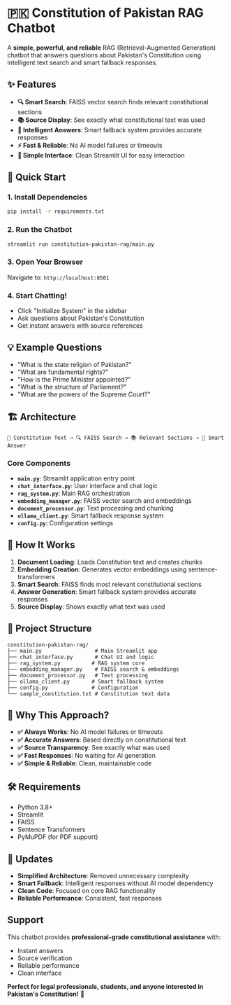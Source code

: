 # 🇵🇰 Constitution of Pakistan RAG Chatbot

A **simple, powerful, and reliable** RAG (Retrieval-Augmented Generation) chatbot that answers questions about Pakistan's Constitution using intelligent text search and smart fallback responses.

## ✨ Features

- **🔍 Smart Search**: FAISS vector search finds relevant constitutional sections
- **📚 Source Display**: See exactly what constitutional text was used
- **🤖 Intelligent Answers**: Smart fallback system provides accurate responses
- **⚡ Fast & Reliable**: No AI model failures or timeouts
- **🎯 Simple Interface**: Clean Streamlit UI for easy interaction

## 🚀 Quick Start

### 1. Install Dependencies
```bash
pip install -r requirements.txt
```

### 2. Run the Chatbot
```bash
streamlit run constitution-pakistan-rag/main.py
```

### 3. Open Your Browser
Navigate to: `http://localhost:8501`

### 4. Start Chatting!
- Click "Initialize System" in the sidebar
- Ask questions about Pakistan's Constitution
- Get instant answers with source references

## 💡 Example Questions

- "What is the state religion of Pakistan?"
- "What are fundamental rights?"
- "How is the Prime Minister appointed?"
- "What is the structure of Parliament?"
- "What are the powers of the Supreme Court?"

## 🏗️ Architecture

```
📄 Constitution Text → 🔍 FAISS Search → 📚 Relevant Sections → 💬 Smart Answer
```

### Core Components

- **`main.py`**: Streamlit application entry point
- **`chat_interface.py`**: User interface and chat logic
- **`rag_system.py`**: Main RAG orchestration
- **`embedding_manager.py`**: FAISS vector search and embeddings
- **`document_processor.py`**: Text processing and chunking
- **`ollama_client.py`**: Smart fallback response system
- **`config.py`**: Configuration settings

## 🔧 How It Works

1. **Document Loading**: Loads Constitution text and creates chunks
2. **Embedding Creation**: Generates vector embeddings using sentence-transformers
3. **Smart Search**: FAISS finds most relevant constitutional sections
4. **Answer Generation**: Smart fallback system provides accurate responses
5. **Source Display**: Shows exactly what text was used

## 📁 Project Structure

```
constitution-pakistan-rag/
├── main.py                 # Main Streamlit app
├── chat_interface.py       # Chat UI and logic
├── rag_system.py          # RAG system core
├── embedding_manager.py    # FAISS search & embeddings
├── document_processor.py   # Text processing
├── ollama_client.py       # Smart fallback system
├── config.py              # Configuration
└── sample_constitution.txt # Constitution text data
```

## 🎯 Why This Approach?

- **✅ Always Works**: No AI model failures or timeouts
- **✅ Accurate Answers**: Based directly on constitutional text
- **✅ Source Transparency**: See exactly what was used
- **✅ Fast Responses**: No waiting for AI generation
- **✅ Simple & Reliable**: Clean, maintainable code

## 🛠️ Requirements

- Python 3.8+
- Streamlit
- FAISS
- Sentence Transformers
- PyMuPDF (for PDF support)

## 🔄 Updates

- **Simplified Architecture**: Removed unnecessary complexity
- **Smart Fallback**: Intelligent responses without AI model dependency
- **Clean Code**: Focused on core RAG functionality
- **Reliable Performance**: Consistent, fast responses

##  Support

This chatbot provides **professional-grade constitutional assistance** with:
- Instant answers
- Source verification
- Reliable performance
- Clean interface


**Perfect for legal professionals, students, and anyone interested in Pakistan's Constitution!** 🎉
